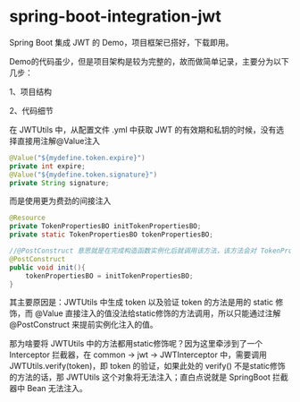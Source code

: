 # spring-boot-integration-jwt

Spring Boot 集成 JWT 的 Demo，项目框架已搭好，下载即用。

Demo的代码虽少，但是项目架构是较为完整的，故而做简单记录，主要分为以下几步：

1、项目结构

2、代码细节

在 JWTUtils 中，从配置文件 .yml 中获取 JWT 的有效期和私钥的时候，没有选择直接用注解@Value注入

```java
@Value("${mydefine.token.expire}")
private int expire;
@Value("${mydefine.token.signature}")
private String signature;
```

而是使用更为费劲的间接注入

```java
@Resource
private TokenPropertiesBO initTokenPropertiesBO;
private static TokenPropertiesBO tokenPropertiesBO;

//@PostConstruct 意思就是在完成构造函数实例化后就调用该方法，该方法会对 TokenPropertiesBO 对象实例化。
@PostConstruct
public void init(){
	tokenPropertiesBO = initTokenPropertiesBO;
}
```

其主要原因是：JWTUtils 中生成 token 以及验证 token 的方法是用的 static 修饰，而 @Value 直接注入的值没法给static修饰的方法调用，所以只能通过注解 @PostConstruct 来提前实例化注入的值。

那为啥要将 JWTUtils 中的方法都用static修饰呢？因为这里牵涉到了一个 Interceptor 拦截器，在 common -> jwt -> JWTInterceptor 中，需要调用 JWTUtils.verify(token)，即 token 的验证，如果此处的 verify() 不是static修饰的方法的话，那 JWTUtils 这个对象将无法注入；直白点说就是 SpringBoot 拦截器中 Bean 无法注入。




